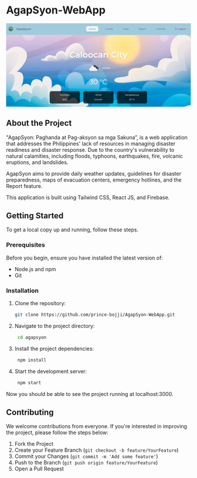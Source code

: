 # AgapSyon-WebApp

![Agapsyon](./agapsyon/src/images/ss.png)

## About the Project

"AgapSyon: Paghanda at Pag-aksyon sa mga Sakuna”, is a web application that addresses the Philippines' lack of resources in managing disaster readiness and disaster response. Due to the country's vulnerability to natural calamities, including floods, typhoons, earthquakes, fire, volcanic eruptions, and landslides.

AgapSyon aims to provide daily weather updates, guidelines for disaster preparedness, maps of evacuation centers, emergency hotlines, and the Report feature.

This application is built using Tailwind CSS, React JS, and Firebase. 

## Getting Started

To get a local copy up and running, follow these steps. 

### Prerequisites

Before you begin, ensure you have installed the latest version of:

- Node.js and npm
- Git

### Installation

1. Clone the repository:
   ```bash
   git clone https://github.com/prince-bojji/AgapSyon-WebApp.git

2. Navigate to the project directory:
   ```bash
    cd agapsyon
3. Install the project dependencies:
   ```bash
    npm install
5. Start the development server:
   ```bash
    npm start

Now you should be able to see the project running at localhost:3000. 

## Contributing

We welcome contributions from everyone. If you're interested in improving the project, please follow the steps below:

1. Fork the Project
2. Create your Feature Branch (`git checkout -b feature/YourFeature`)
3. Commit your Changes (`git commit -m 'Add some feature'`)
4. Push to the Branch (`git push origin feature/YourFeature`)
5. Open a Pull Request




